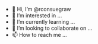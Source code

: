 - 👋 Hi, I’m @rconsuegraw
- 👀 I’m interested in ...
- 🌱 I’m currently learning ...
- 💞️ I’m looking to collaborate on ...
- 📫 How to reach me ...

<!---
rconsuegraw/rconsuegraw is a ✨ special ✨ repository because its `README.md` (this file) appears on your GitHub profile.
You can click the Preview link to take a look at your changes.
--->
